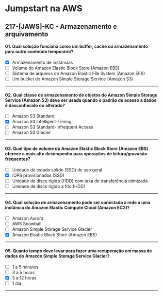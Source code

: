 # Jumpstart na AWS

## 217-[JAWS]-KC - Armazenamento e arquivamento

#### 01. Qual solução funciona como um buffer, cache ou armazenamento para outro conteúdo temporário?
- [x] Armazenamento de instâncias
- [ ] Volume do Amazon Elastic Block Store (Amazon EBS)
- [ ] Sistema de arquivos do Amazon Elastic File System (Amazon EFS)
- [ ] Um bucket do Amazon Simple Storage Service (Amazon S3)

***

#### 02. Qual classe de armazenamento de objetos do Amazon Simple Storage Service (Amazon S3) deve ser usada quando o padrão de acesso a dados é desconhecido ou alterado?
- [ ] Amazon S3 Standard
- [x] Amazon S3 Intelligent-Tiering
- [ ] Amazon S3 Standard-Infrequent Access
- [ ] Amazon S3 Glacier
 
***

#### 03. Qual tipo de volume do Amazon Elastic Block Store (Amazon EBS) oferece o mais alto desempenho para operações de leitura/gravação frequentes?
- [ ] Unidade de estado sólido (SSD) de uso geral
- [x] IOPS provisionados (SSD)
- [ ] Unidade de disco rígido (HDD) com taxa de transferência otimizada
- [ ] Unidade de disco rígido a frio (HDD)

***

#### 04. Qual solução de armazenamento pode ser conectada à rede a uma instância do Amazon Elastic Compute Cloud (Amazon EC2)?
- [ ] Amazon Aurora
- [ ] AWS Snowball
- [ ] Amazon Simple Storage Service Glacier
- [x] Amazon Elastic Block Store (Amazon EBS)

***

#### 05. Quanto tempo deve levar para fazer uma recuperação em massa de dados do Amazon Simple Storage Service Glacier?
- [ ] 1 a 5 minutos
- [ ] 3 a 5 horas
- [x] 5 a 12 horas
- [ ] 1 dia

***
